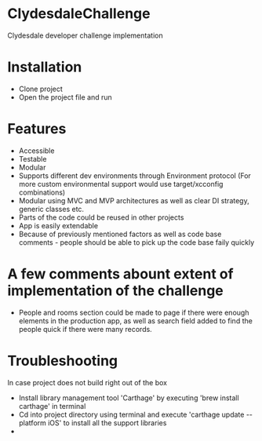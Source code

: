 # ClydesdaleChallenge
Clydesdale developer challenge implementation

# Installation

- Clone project
- Open the project file and run

# Features

- Accessible
- Testable
- Modular
- Supports different dev environments through Environment protocol (For more custom environmental support would use target/xcconfig combinations)
- Modular using MVC and MVP architectures as well as clear DI strategy, generic classes etc.
- Parts of the code could be reused in other projects
- App is easily extendable
- Because of previously mentioned factors as well as code base comments - people should be able to pick up the code base faily quickly

# A few comments abount extent of implementation of the challenge

- People and rooms section could be made to page if there were enough elements in the production app, as well as search field added to find the people quick if there were many records.

# Troubleshooting

In case project does not build right out of the box
- Install library management tool 'Carthage' by executing 'brew install carthage' in terminal
- Cd into project directory using terminal and execute 'carthage update --platform iOS' to install all the support libraries
- 
